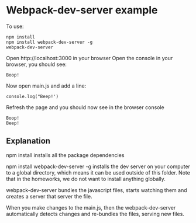 # Webpack-dev-server example

To use:
```
npm install
npm install webpack-dev-server -g
webpack-dev-server
```

Open http://localhost:3000 in your browser
Open the console in your browser, you should see:
```
Boop!
```

Now open main.js and add a line:
```
console.log("Beep!')
```

Refresh the page and you should now see in the browser console
```
Boop!
Beep!
```

## Explanation
npm install installs all the package dependencies

npm install webpack-dev-server -g installs the dev server on your computer to a global directory, which means it can be used outside of this folder. Note that in the homeworks, we do not want to install anything globally.

webpack-dev-server bundles the javascript files, starts watching them and creates a server that server the file.

When you make changes to the main.js, then the webpack-dev-server automatically detects changes and re-bundles the files, serving new files.
